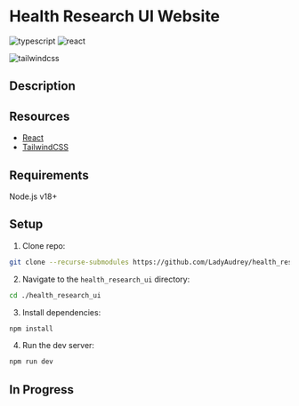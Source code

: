 # Health Research UI Website

![typescript]
![react]

<!-- TDL Next link -->

![tailwindcss]

## Description

<!-- TDL update this ara -->

## Resources

- [React](https://reactjs.org/)
- [TailwindCSS](https://tailwindcss.com/)

## Requirements

Node.js v18+

## Setup

1. Clone repo:

```bash
git clone --recurse-submodules https://github.com/LadyAudrey/health_research_ui.git
```

2. Navigate to the `health_research_ui` directory:

```bash
cd ./health_research_ui
```

3. Install dependencies:

```bash
npm install
```

4. Run the dev server:

```bash
npm run dev
```

## In Progress

<!-- TDL -->

<!-- MARKDOWN LINKS & IMAGES -->
<!-- https://www.markdownguide.org/basic-syntax/#reference-style-links -->

[typescript]: https://img.shields.io/badge/Typescript-20232A?style=for-the-badge&logo=typescript
[react]: https://img.shields.io/badge/React-20232A?style=for-the-badge&logo=react
[tailwindcss]: https://img.shields.io/badge/TailwindCSS-20232A?style=for-the-badge&logo=tailwind-css
